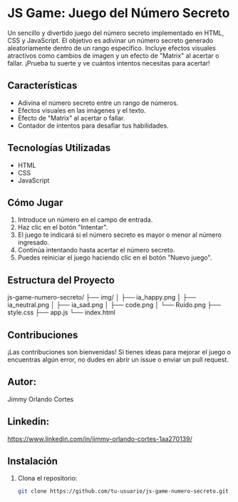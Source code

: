 # JS Game: Juego del Número Secreto

Un sencillo y divertido juego del número secreto implementado en HTML, CSS y JavaScript. El objetivo es adivinar un número secreto generado aleatoriamente dentro de un rango específico. Incluye efectos visuales atractivos como cambios de imagen y un efecto de "Matrix" al acertar o fallar. ¡Prueba tu suerte y ve cuántos intentos necesitas para acertar!

## Características

- Adivina el número secreto entre un rango de números.
- Efectos visuales en las imágenes y el texto.
- Efecto de "Matrix" al acertar o fallar.
- Contador de intentos para desafiar tus habilidades.

## Tecnologías Utilizadas

- HTML
- CSS
- JavaScript

## Cómo Jugar

1. Introduce un número en el campo de entrada.
2. Haz clic en el botón "Intentar".
3. El juego te indicará si el número secreto es mayor o menor al número ingresado.
4. Continúa intentando hasta acertar el número secreto.
5. Puedes reiniciar el juego haciendo clic en el botón "Nuevo juego".

## Estructura del Proyecto 

js-game-numero-secreto/
├── img/
│   ├── ia_happy.png
│   ├── ia_neutral.png
│   ├── ia_sad.png
│   ├── code.png
│   └── Ruido.png
├── style.css
├── app.js
└── index.html

## Contribuciones

¡Las contribuciones son bienvenidas! Si tienes ideas para mejorar el juego o encuentras algún error, no dudes en abrir un issue o enviar un pull request.

## Autor:

Jimmy Orlando Cortes

## Linkedin:

https://www.linkedin.com/in/jimmy-orlando-cortes-1aa270139/

## Instalación

1. Clona el repositorio:
   ```bash
   git clone https://github.com/tu-usuario/js-game-numero-secreto.git
